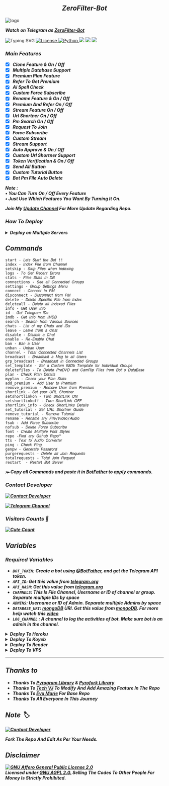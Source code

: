 <h2 align="center">
    <i>ZeroFilter-Bot</i>
</h2>

<img src="https://envs.sh/7gW.jpg" alt="logo" target="/blank">

_**Watch on Telegram as [ZeroFilter-Bot](https://t.me/zerofilterbot)**_

![Typing SVG](https://readme-typing-svg.herokuapp.com/?lines=ZERO+FILTER+BOT+!!;CREATED+BY+MYSELFNEON+⚡;CODED+WITH+ADVANCED+FEATURES+📝&color=00FF00)
<a href="https://github.com/MyselfNeon/FileSharing-Bot/blob/master/LICENSE"> <img src="https://img.shields.io/badge/License- GPL 3.0 license -blueviolet?style=for-the-badge" alt="License" /> </a>
<a href="https://www.python.org/"> <img src="https://img.shields.io/badge/Written%20in-Python-skyblue?style=for-the-badge&logo=python" alt="Python" /> </a>
<a href="https://pypi.org/project/Pyrogram/"> <img src="https://img.shields.io/pypi/v/pyrogram?color=white&label=pyrogram&logo=python&logoColor=blue&style=for-the-badge" /></a>
<a href="https://github.com/Myselfneon/FileSharing-Bot"> <img src="https://img.shields.io/github/repo-size/myselfneon/FileSharing-bot?color=skyblue&logo=github&logoColor=blue&style=for-the-badge" /></a>
<a href="https://github.com/MyselfNeon/FileSharing-Bot"> <img src="https://img.shields.io/github/last-commit/myselfneon/FileSharing-bot?color=black&logo=github&logoColor=black&style=for-the-badge" /></a>

### _Main Features_
<b><i>
- [x] Clone Feature & On / Off 
- [x] Multiple Database Support
- [x] Premium Plan Feature
- [x] Refer To Get Premium
- [x] Ai Spell Check 
- [x] Custom Force Subscribe
- [x] Rename Feature & On / Off
- [x] Premium And Refer On / Off 
- [x] Stream Feature On / Off 
- [x] Url Shortner On / Off  
- [x] Pm Search On / Off
- [x] Request To Join
- [x] Force Subscribe
- [x] Custom Stream
- [x] Stream Support 
- [x] Auto Approve & On / Off
- [x] Custom Url Shortner Support
- [x] Token Verification & On / Off
- [x] Send All Button 
- [x] Custom Tutorial Button
- [x] Bot Pm File Auto Delete

Note :   
• You Can Turn On / Off Every Feature  
• Just Use Which Features You Want By Turning It On.  

Join My <a href='https://t.me/neonfiles'>Update Channel</a> For More Update Regarding Repo.</i></b>

### _How To Deploy_

<details><summary><b><i>Deploy on Multiple Servers</i></summary></b></summary>

<details><summary><b><i>Deploy To Heroku</i></b></summary>
<p>
<br>
<a href="https://heroku.com/deploy?template=https://github.com/MyselfNeon/RenameBot-2GB">
  <img src="https://www.herokucdn.com/deploy/button.svg" alt="Deploy To Heroku">
</a>
</p>
</details>

<details><summary><b><i>Deploy To Koyeb</i></b></summary>
<i>The fastest way to deploy the application is to click the Deploy to Koyeb button below.</i>

[![Deploy to Koyeb](https://www.koyeb.com/static/images/deploy/button.svg)](https://app.koyeb.com/deploy?type=git&repository=https://github.com/MyselfNeon/RenameBot-2GB)
</details>

<details><summary><b><i>Deploy on Railway</i></b></summary>
<a href="https://railway.app/new/template/y0ryFO">
<img src="https://railway.app/button.svg" alt="Deploy on Railway">
</a>
</details>

<details><summary><i><b>Deploy To Render</b></i></summary>
<br>
<a href="https://render.com/deploy?repo=https://github.com/MyselfNeon/RenameBot-2GB">
<img src="https://render.com/images/deploy-to-render-button.svg" alt="Deploy to Render">
</a>
</details>

<details><summary><b><i>Deploy To VPS</i></b></summary>
<p>
<pre>
Use VPS Branch
git clone https://github.com/MyselfNeon/RenameBot-2GB
# Install Packages
pip3 install -U -r requirements.txt
Edit config.py with variables as given below then run bot
python3 bot.py
</pre>
</p>
</details>

</details>

## _Commands_
```
start - 𝐿𝑒𝑡𝑠 𝑆𝑡𝑎𝑟𝑡 𝑡ℎ𝑒 𝐵𝑜𝑡 !!
index - 𝐼𝑛𝑑𝑒𝑥 𝐹𝑖𝑙𝑒 𝑓𝑟𝑜𝑚 𝐶ℎ𝑎𝑛𝑛𝑒𝑙
setskip - 𝑆𝑘𝑖𝑝 𝐹𝑖𝑙𝑒𝑠 𝑤ℎ𝑒𝑛 𝐼𝑛𝑑𝑒𝑥𝑖𝑛𝑔
logs - 𝑇𝑜 𝐺𝑒𝑡 𝑅𝑒𝑐𝑒𝑛𝑡 𝐸𝑟𝑟𝑜𝑟𝑠
stats - 𝐹𝑖𝑙𝑒𝑠 𝑆𝑡𝑎𝑡𝑠 𝑖𝑛 𝐷𝐵
connections - 𝑆𝑒𝑒 𝑎𝑙𝑙 𝐶𝑜𝑛𝑛𝑒𝑐𝑡𝑒𝑑 𝐺𝑟𝑜𝑢𝑝𝑠
settings - 𝐺𝑟𝑜𝑢𝑝 𝑆𝑒𝑡𝑡𝑖𝑛𝑔𝑠 𝑀𝑒𝑛𝑢
connect - 𝐶𝑜𝑛𝑛𝑒𝑐𝑡 𝑡𝑜 𝑃𝑀
disconnect - 𝐷𝑖𝑠𝑐𝑜𝑛𝑛𝑒𝑐𝑡 𝑓𝑟𝑜𝑚 𝑃𝑀
delete - 𝐷𝑒𝑙𝑒𝑡𝑒 𝑆𝑝𝑒𝑐𝑖𝑓𝑖𝑐 𝐹𝑖𝑙𝑒 𝑓𝑟𝑜𝑚 𝐼𝑛𝑑𝑒𝑥
deleteall - 𝐷𝑒𝑙𝑒𝑡𝑒 𝑎𝑙𝑙 𝐼𝑛𝑑𝑒𝑥𝑒𝑑 𝐹𝑖𝑙𝑒𝑠
info - 𝐺𝑒𝑡 𝑈𝑠𝑒𝑟 𝑖𝑛𝑓𝑜
id - 𝐺𝑒𝑡 𝑇𝑒𝑙𝑒𝑔𝑟𝑎𝑚 𝐼𝐷𝑠
imdb - 𝐺𝑒𝑡 𝐼𝑛𝑓𝑜 𝑓𝑟𝑜𝑚 𝐼𝑀𝐷𝐵
search - 𝑆𝑒𝑎𝑟𝑐ℎ 𝑓𝑟𝑜𝑚 𝑉𝑎𝑟𝑖𝑜𝑢𝑠 𝑆𝑜𝑢𝑟𝑐𝑒𝑠
chats - 𝐿𝑖𝑠𝑡 𝑜𝑓 𝑚𝑦 𝐶ℎ𝑎𝑡𝑠 𝑎𝑛𝑑 𝐼𝐷𝑠
leave - 𝐿𝑒𝑎𝑣𝑒 𝑓𝑟𝑜𝑚 𝑎 𝐶ℎ𝑎𝑡
disable - 𝐷𝑖𝑠𝑎𝑏𝑙𝑒 𝑎 𝐶ℎ𝑎𝑡
enable - 𝑅𝑒-𝐸𝑛𝑎𝑏𝑙𝑒 𝐶ℎ𝑎𝑡
ban - 𝐵𝑎𝑛 𝑎 𝑈𝑠𝑒𝑟
unban - 𝑈𝑛𝑏𝑎𝑛 𝑈𝑠𝑒𝑟
channel - 𝑇𝑜𝑡𝑎𝑙 𝐶𝑜𝑛𝑛𝑒𝑐𝑡𝑒𝑑 𝐶ℎ𝑎𝑛𝑛𝑒𝑙𝑠 𝐿𝑖𝑠𝑡
broadcast - 𝐵𝑟𝑜𝑎𝑑𝑐𝑎𝑠𝑡 𝑎 𝑀𝑠𝑔 𝑡𝑜 𝑎𝑙𝑙 𝑈𝑠𝑒𝑟𝑠
grp_broadcast - 𝐵𝑟𝑜𝑎𝑑𝑐𝑎𝑠𝑡 𝑖𝑛 𝐶𝑜𝑛𝑛𝑒𝑐𝑡𝑒𝑑 𝐺𝑟𝑜𝑢𝑝𝑠
set_template - 𝑆𝑒𝑡 𝑎 𝐶𝑢𝑠𝑡𝑜𝑚 𝐼𝑀𝐷𝑏 𝑇𝑒𝑚𝑝𝑙𝑎𝑡𝑒 𝑓𝑜𝑟 𝐼𝑛𝑑𝑖𝑣𝑖𝑑𝑢𝑎𝑙 𝐺𝑟𝑜𝑢𝑝𝑠
deletefiles - 𝑇𝑜 𝐷𝑒𝑙𝑒𝑡𝑒 𝑃𝑟𝑒𝐷𝑉𝐷 𝑎𝑛𝑑 𝐶𝑎𝑚𝑅𝑖𝑝 𝐹𝑖𝑙𝑒𝑠 𝑓𝑟𝑜𝑚 𝐵𝑜𝑡'𝑠 𝐷𝑎𝑡𝑎𝐵𝑎𝑠𝑒
plan - 𝐶ℎ𝑒𝑐𝑘 𝑃𝑙𝑎𝑛 𝐷𝑒𝑡𝑎𝑖𝑙𝑠
myplan - 𝐶ℎ𝑒𝑐𝑘 𝑦𝑜𝑢𝑟 𝑃𝑙𝑎𝑛 𝑆𝑡𝑎𝑡𝑠
add_premium - 𝐴𝑑𝑑 𝑈𝑠𝑒𝑟 𝑡𝑜 𝑃𝑟𝑒𝑚𝑖𝑢𝑚
remove_premium - 𝑅𝑒𝑚𝑜𝑣𝑒 𝑈𝑠𝑒𝑟 𝑓𝑟𝑜𝑚 𝑃𝑟𝑒𝑚𝑖𝑢𝑚
shortlink - 𝑆𝑒𝑡 𝑦𝑜𝑢𝑟 𝑈𝑅𝐿 𝑆ℎ𝑜𝑟𝑡𝑛𝑒𝑟
setshortlinkon - 𝑇𝑢𝑟𝑛 𝑆ℎ𝑜𝑟𝑡𝐿𝑖𝑛𝑘 𝑂𝑁
setshortlinkoff - 𝑇𝑢𝑟𝑛 𝑆ℎ𝑜𝑟𝑡𝐿𝑖𝑛𝑘 𝑂𝐹𝐹
shortlink_info - 𝐶ℎ𝑒𝑐𝑘 𝑆ℎ𝑜𝑟𝑡𝐿𝑖𝑛𝑘𝑠 𝐷𝑒𝑡𝑎𝑖𝑙𝑠
set_tutorial - 𝑆𝑒𝑡 𝑈𝑅𝐿 𝑆ℎ𝑜𝑟𝑡𝑛𝑒𝑟 𝐺𝑢𝑖𝑑𝑒
remove_tutorial - 𝑅𝑒𝑚𝑜𝑣𝑒 𝑇𝑢𝑡𝑜𝑟𝑖𝑎𝑙
rename - 𝑅𝑒𝑛𝑎𝑚𝑒 𝑎𝑛𝑦 𝐹𝑖𝑙𝑒/𝑉𝑖𝑑𝑒𝑜/𝐴𝑢𝑑𝑖𝑜
fsub - 𝐴𝑑𝑑 𝐹𝑜𝑟𝑐𝑒 𝑆𝑢𝑏𝑠𝑐𝑟𝑖𝑏𝑒
nofsub - 𝐷𝑒𝑙𝑒𝑡𝑒 𝐹𝑜𝑟𝑐𝑒 𝑆𝑢𝑏𝑠𝑐𝑟𝑖𝑏𝑒
font - 𝐶𝑟𝑒𝑎𝑡𝑒 𝑀𝑢𝑙𝑡𝑖𝑝𝑙𝑒 𝐹𝑜𝑛𝑡 𝑆𝑡𝑦𝑙𝑒𝑠
repo -𝐹𝑖𝑛𝑑 𝑎𝑛𝑦 𝐺𝑖𝑡ℎ𝑢𝑏 𝑅𝑒𝑝𝑜™
tts - 𝑇𝑒𝑥𝑡 𝑡𝑜 𝐴𝑢𝑑𝑖𝑜 𝐶𝑜𝑛𝑣𝑒𝑟𝑡𝑒𝑟
ping - 𝐶ℎ𝑒𝑐𝑘 𝑃𝑖𝑛𝑔
genpw - 𝐺𝑒𝑛𝑒𝑟𝑎𝑡𝑒 𝑃𝑎𝑠𝑠𝑤𝑜𝑟𝑑
purgerequests - 𝐷𝑒𝑙𝑒𝑡𝑒 𝑎𝑙𝑙 𝐽𝑜𝑖𝑛 𝑅𝑒𝑞𝑢𝑒𝑠𝑡𝑠
totalrequests - 𝑇𝑜𝑡𝑎𝑙 𝐽𝑜𝑖𝑛 𝑅𝑒𝑞𝑢𝑒𝑠𝑡
restart  - 𝑅𝑒𝑠𝑡𝑎𝑟𝑡 𝐵𝑜𝑡 𝑆𝑒𝑟𝑣𝑒𝑟
```
<b><i>⪼ Copy all Commands and paste it in <a href='https://t.me/botfather'>BotFather</a> to apply commands.

<h3>Contact Developer</h3>

[![Contact Developer](https://img.shields.io/badge/Contact-Developer-blue?logo=telegram)](https://t.me/MyselfNeon)

[![Telegram Channel](https://img.shields.io/badge/Telegram-Channel-blue?logo=telegram)](https://t.me/neonfiles)

<h3>Visitors Counts 👀</h3>
<a href="https://github.com/MyselfNeon/RenameBot-2GB"><img alt="Cute Count" src="https://count.getloli.com/get/@RenameBot-2GB?theme=rule34" /></a>


## Variables

### Required Variables
* <b>`BOT_TOKEN`: Create a bot using [@BotFather](https://telegram.dog/BotFather), and get the Telegram API token.
* `API_ID`: Get this value from [telegram.org](https://my.telegram.org/apps)
* `API_HASH`: Get this value from [telegram.org](https://my.telegram.org/apps)
* `CHANNELS`: This Is File Channel, Username or ID of channel or group. Separate multiple IDs by space
* `ADMINS`: Username or ID of Admin. Separate multiple Admins by space
* `DATABASE_URI`: [mongoDB](https://www.mongodb.com) URI. Get this value from [mongoDB](https://www.mongodb.com). For more help watch this [video](https://youtu.be/DAHRmFdw99o)
* `LOG_CHANNEL` : A channel to log the activities of bot. Make sure bot is an admin in the channel.</b>


<details><summary><b>Deploy To Heroku</b></summary>
<p>
<br>
<b>First Connect Your GitHub Account Then Select Repo And Deploy With Procfile.</b>
</p>
</details>

<details><summary><b>Deploy To Koyeb</b></summary>
<br>
<b>The fastest way to deploy the application is to click the Deploy to Koyeb button below.</b>
<br>
<br>

[![Deploy to Koyeb](https://www.koyeb.com/static/images/deploy/button.svg)](https://app.koyeb.com/deploy?type=git&repository=github.com/VJBots/VJ-Filter-Bot&branch=Tech_VJ&name=VJ-Filter-Bot)
</details>

<details><summary><b>Deploy To Render</b></summary>
<br>
<b>
Use these commands:
<br>
<br>
• Build Command: <code>pip3 install -U -r requirements.txt</code>
<br>
<br>
• Start Command: <code>python3 bot.py</code>
<br>
<br>
Go to https://uptimerobot.com/ and add a monitor to keep your bot alive.
<br>
<br>
Use these settings when adding a monitor:</b>
<br>
<br>
<img src="https://telegra.ph/file/a79a156e44f43c9833b50.jpg" alt="render template">
<br>
<br>
<b>Click on the below button to deploy directly to render ↓</b>
<br>
<br>
<a href="https://render.com/deploy?repo=https://github.com/VJBots/VJ-Filter-Bot/tree/Tech_VJ">
<img src="https://render.com/images/deploy-to-render-button.svg" alt="Deploy to Render">
</a>
</details>

<details><summary><b>Deploy To VPS</summary>


`git clone https://github.com/VJBots/VJ-Filter-Bot`

Install Packages

`pip3 install -U -r requirements.txt`

Edit info.py with variables as given below then run bot

`python3 bot.py`

</b>
</details>

<hr>


## Thanks to 
 - <b>Thanks To [Pyrogram Library](https://github.com/pyrogram/pyrogram) & [Pyrofork Library](https://github.com/Mayuri-Chan/pyrofork)
 - Thanks To [Tech VJ](https://youtube.com/@Tech_VJ) To Modify And Add Amazing Feature In The Repo
 - Thanks To [Eva Marie](https://t.me/TeamEvamaria) For Base Repo
 - Thanks To All Everyone In This Journey</b>

## Note 🏷️
 
[![Contact Developer](https://img.shields.io/static/v1?label=Contact+Developer&message=On+Telegram&color=critical)](https://telegram.me/KingVJ01) 

<b>Fork The Repo And Edit As Per Your Needs.</b>

## Disclaimer
[![GNU Affero General Public License 2.0](https://www.gnu.org/graphics/agplv3-155x51.png)](https://www.gnu.org/licenses/agpl-3.0.en.html#header)    
<b>Licensed under [GNU AGPL 2.0.](https://github.com/VJBots/VJ-Filter-Bot/blob/Tech_VJ/LICENSE)
Selling The Codes To Other People For Money Is *Strictly Prohibited*.</b>

</pre>
</p>
</details>

